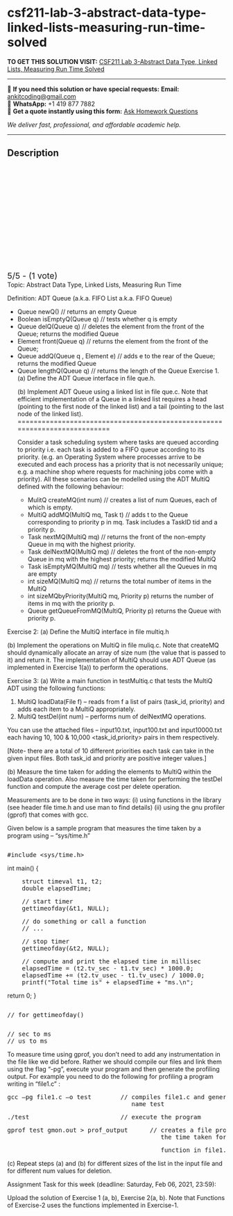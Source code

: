 # csf211-lab-3-abstract-data-type-linked-lists-measuring-run-time-solved
**TO GET THIS SOLUTION VISIT:** [CSF211 Lab 3-Abstract Data Type, Linked Lists, Measuring Run Time Solved](https://www.ankitcodinghub.com/product/csf211-lab-3-abstract-data-type-linked-lists-measuring-run-time-solved/)


---

📩 **If you need this solution or have special requests:** **Email:** ankitcoding@gmail.com  
📱 **WhatsApp:** +1 419 877 7882  
📄 **Get a quote instantly using this form:** [Ask Homework Questions](https://www.ankitcodinghub.com/services/ask-homework-questions/)

*We deliver fast, professional, and affordable academic help.*

---

<h2>Description</h2>



<div class="kk-star-ratings kksr-auto kksr-align-center kksr-valign-top" data-payload="{&quot;align&quot;:&quot;center&quot;,&quot;id&quot;:&quot;91909&quot;,&quot;slug&quot;:&quot;default&quot;,&quot;valign&quot;:&quot;top&quot;,&quot;ignore&quot;:&quot;&quot;,&quot;reference&quot;:&quot;auto&quot;,&quot;class&quot;:&quot;&quot;,&quot;count&quot;:&quot;1&quot;,&quot;legendonly&quot;:&quot;&quot;,&quot;readonly&quot;:&quot;&quot;,&quot;score&quot;:&quot;5&quot;,&quot;starsonly&quot;:&quot;&quot;,&quot;best&quot;:&quot;5&quot;,&quot;gap&quot;:&quot;4&quot;,&quot;greet&quot;:&quot;Rate this product&quot;,&quot;legend&quot;:&quot;5\/5 - (1 vote)&quot;,&quot;size&quot;:&quot;24&quot;,&quot;title&quot;:&quot;CSF211 Lab 3-Abstract Data Type, Linked Lists, Measuring Run Time Solved&quot;,&quot;width&quot;:&quot;138&quot;,&quot;_legend&quot;:&quot;{score}\/{best} - ({count} {votes})&quot;,&quot;font_factor&quot;:&quot;1.25&quot;}">

<div class="kksr-stars">

<div class="kksr-stars-inactive">
            <div class="kksr-star" data-star="1" style="padding-right: 4px">


<div class="kksr-icon" style="width: 24px; height: 24px;"></div>
        </div>
            <div class="kksr-star" data-star="2" style="padding-right: 4px">


<div class="kksr-icon" style="width: 24px; height: 24px;"></div>
        </div>
            <div class="kksr-star" data-star="3" style="padding-right: 4px">


<div class="kksr-icon" style="width: 24px; height: 24px;"></div>
        </div>
            <div class="kksr-star" data-star="4" style="padding-right: 4px">


<div class="kksr-icon" style="width: 24px; height: 24px;"></div>
        </div>
            <div class="kksr-star" data-star="5" style="padding-right: 4px">


<div class="kksr-icon" style="width: 24px; height: 24px;"></div>
        </div>
    </div>

<div class="kksr-stars-active" style="width: 138px;">
            <div class="kksr-star" style="padding-right: 4px">


<div class="kksr-icon" style="width: 24px; height: 24px;"></div>
        </div>
            <div class="kksr-star" style="padding-right: 4px">


<div class="kksr-icon" style="width: 24px; height: 24px;"></div>
        </div>
            <div class="kksr-star" style="padding-right: 4px">


<div class="kksr-icon" style="width: 24px; height: 24px;"></div>
        </div>
            <div class="kksr-star" style="padding-right: 4px">


<div class="kksr-icon" style="width: 24px; height: 24px;"></div>
        </div>
            <div class="kksr-star" style="padding-right: 4px">


<div class="kksr-icon" style="width: 24px; height: 24px;"></div>
        </div>
    </div>
</div>


<div class="kksr-legend" style="font-size: 19.2px;">
            5/5 - (1 vote)    </div>
    </div>
<div class="page" title="Page 1">
<div class="layoutArea">
<div class="column">
Topic: Abstract Data Type, Linked Lists, Measuring Run Time

Definition: ADT Queue (a.k.a. FIFO List a.k.a. FIFO Queue)

<ul>
<li>Queue newQ() // returns an empty Queue</li>
<li>Boolean isEmptyQ(Queue q) // tests whether q is empty</li>
<li>Queue delQ(Queue q) // deletes the element from the front of the Queue;
returns the modified Queue
</li>
<li>Element front(Queue q) // returns the element from the front of the Queue;</li>
<li>Queue addQ(Queue q , Element e) // adds e to the rear of the Queue; returns the
modified Queue
</li>
<li>Queue lengthQ(Queue q) // returns the length of the Queue
Exercise 1. (a) Define the ADT Queue interface in file que.h.

(b) Implement ADT Queue using a linked list in file que.c. Note that efficient implementation of a Queue in a linked list requires a head (pointing to the first node of the linked list) and a tail (pointing to the last node of the linked list). ==========================================================================

Consider a task scheduling system where tasks are queued according to priority i.e. each task is added to a FIFO queue according to its priority. (e.g. an Operating System where processes arrive to be executed and each process has a priority that is not necessarily unique; e.g. a machine shop where requests for machining jobs come with a priority). All these scenarios can be modelled using the ADT MultiQ defined with the following behaviour:

<ul>
<li>MulitQ createMQ(int num) // creates a list of num Queues, each of which is empty.</li>
<li>MultiQ addMQ(MultiQ mq, Task t) // adds t to the Queue corresponding to priority p in mq. Task includes a TaskID tid and a priority p.</li>
<li>Task nextMQ(MultiQ mq) // returns the front of the non-empty Queue in mq with the highest priority.</li>
<li>Task delNextMQ(MultiQ mq) // deletes the front of the non-empty Queue in mq with the highest priority; returns the modified MultiQ</li>
<li>Task isEmptyMQ(MultiQ mq) // tests whether all the Queues in mq are empty</li>
<li>int sizeMQ(MultiQ mq) // returns the total number of items in the MultiQ</li>
<li>int sizeMQbyPriority(MultiQ mq, Priority p) returns the number of items in
mq with the priority p.
</li>
<li>Queue getQueueFromMQ(MultiQ, Priority p) returns the Queue with priority
p.
</li>
</ul>
</li>
</ul>
</div>
</div>
</div>
<div class="page" title="Page 2">
<div class="layoutArea">
<div class="column">
Exercise 2: (a) Define the MultiQ interface in file multiq.h

(b) Implement the operations on MultiQ in file muliq.c. Note that createMQ should dynamically allocate an array of size num (the value that is passed to it) and return it. The implementation of MultiQ should use ADT Queue (as implemented in Exercise 1(a)) to perform the operations.

Exercise 3: (a) Write a main function in testMultiq.c that tests the MultiQ ADT using the following functions:

<ol>
<li>MultiQ loadData(File f) – reads from f a list of pairs (task_id, priority) and adds each item to a MultiQ appropriately.</li>
<li>MultiQ testDel(int num) – performs num of delNextMQ operations.</li>
</ol>
You can use the attached files – input10.txt, input100.txt and input10000.txt each having 10, 100 &amp; 10,000 &lt;task_id,priority&gt; pairs in them respectively.

[Note- there are a total of 10 different priorities each task can take in the given input files. Both task_id and priority are positive integer values.]

(b) Measure the time taken for adding the elements to MultiQ within the loadData operation. Also measure the time taken for performing the testDel function and compute the average cost per delete operation.

Measurements are to be done in two ways: (i) using functions in the library (see header file time.h and use man to find details) (ii) using the gnu profiler (gprof) that comes with gcc.

Given below is a sample program that measures the time taken by a program using – “sys/time.h”

</div>
</div>
<div class="layoutArea">
<div class="column">
<pre>#include &lt;sys/time.h&gt;
</pre>
int main() {

<pre>    struct timeval t1, t2;
    double elapsedTime;
</pre>
<pre>    // start timer
    gettimeofday(&amp;t1, NULL);
</pre>
<pre>    // do something or call a function
    // ...
</pre>
<pre>    // stop timer
    gettimeofday(&amp;t2, NULL);
</pre>
<pre>    // compute and print the elapsed time in millisec
    elapsedTime = (t2.tv_sec - t1.tv_sec) * 1000.0;
    elapsedTime += (t2.tv_usec - t1.tv_usec) / 1000.0;
    printf("Total time is" + elapsedTime + "ms.\n";
</pre>
return 0; }

</div>
</div>
<div class="layoutArea">
<div class="column">
<pre>// for gettimeofday()
</pre>
</div>
</div>
<div class="layoutArea">
<div class="column">
<pre>// sec to ms
// us to ms
</pre>
</div>
</div>
</div>
<div class="page" title="Page 3">
<div class="layoutArea">
<div class="column">
To measure time using gprof, you don’t need to add any instrumentation in the file like we did before. Rather we should compile our files and link them using the flag “-pg”, execute your program and then generate the profiling output. For example you need to do the following for profiling a program writing in “file1.c” :

<pre>gcc –pg file1.c –o test        // compiles file1.c and generates an executable with
                                  name test
</pre>
<pre>./test                         // execute the program
</pre>
<pre>gprof test gmon.out &gt; prof_output      // creates a file prof_output which contains
                                          the time taken for execution of each
</pre>
<pre>                                          function in file1.c
</pre>
(c) Repeat steps (a) and (b) for different sizes of the list in the input file and for different num values for deletion.

Assignment Task for this week (deadline: Saturday, Feb 06, 2021, 23:59):

Upload the solution of Exercise 1 (a, b), Exercise 2(a, b). Note that Functions of Exercise-2 uses the functions implemented in Exercise-1.

</div>
</div>
</div>
